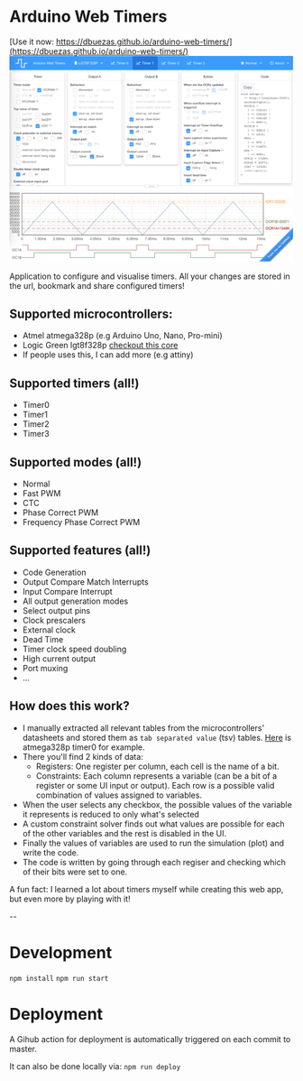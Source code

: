 # Arduino Web Timers

[Use it now: https://dbuezas.github.io/arduino-web-timers/](https://dbuezas.github.io/arduino-web-timers/)
<img src="./public/screenshot.png" alt="" width="800"/>

Application to configure and visualise timers. All your changes are stored in the url, bookmark and share configured timers!

## Supported microcontrollers:

- Atmel atmega328p (e.g Arduino Uno, Nano, Pro-mini)
- Logic Green lgt8f328p [checkout this core](https://github.com/dbuezas/lgt8fx)
- If people uses this, I can add more (e.g attiny)

## Supported timers (all!)

- Timer0
- Timer1
- Timer2
- Timer3

## Supported modes (all!)

- Normal
- Fast PWM
- CTC
- Phase Correct PWM
- Frequency Phase Correct PWM

## Supported features (all!)

- Code Generation
- Output Compare Match Interrupts
- Input Compare Interrupt
- All output generation modes
- Select output pins
- Clock prescalers
- External clock
- Dead Time
- Timer clock speed doubling
- High current output
- Port muxing
- ...

## How does this work?

- I manually extracted all relevant tables from the microcontrollers' datasheets and stored them as `tab separated value` (tsv) tables. [Here](https://github.com/dbuezas/arduino-web-timers/blob/master/src/data/atmega328p/timer0.tsv) is atmega328p timer0 for example.
- There you'll find 2 kinds of data:
  - Registers: One register per column, each cell is the name of a bit.
  - Constraints: Each column represents a variable (can be a bit of a register or some UI input or output). Each row is a possible valid combination of values assigned to variables.
- When the user selects any checkbox, the possible values of the variable it represents is reduced to only what's selected
- A custom constraint solver finds out what values are possible for each of the other variables and the rest is disabled in the UI.
- Finally the values of variables are used to run the simulation (plot) and write the code.
- The code is written by going through each regiser and checking which of their bits were set to one.

A fun fact: I learned a lot about timers myself while creating this web app, but even more by playing with it!

--

# Development

`npm install`
`npm run start`

# Deployment

A Gihub action for deployment is automatically triggered on each commit to master.

It can also be done locally via: `npm run deploy`
